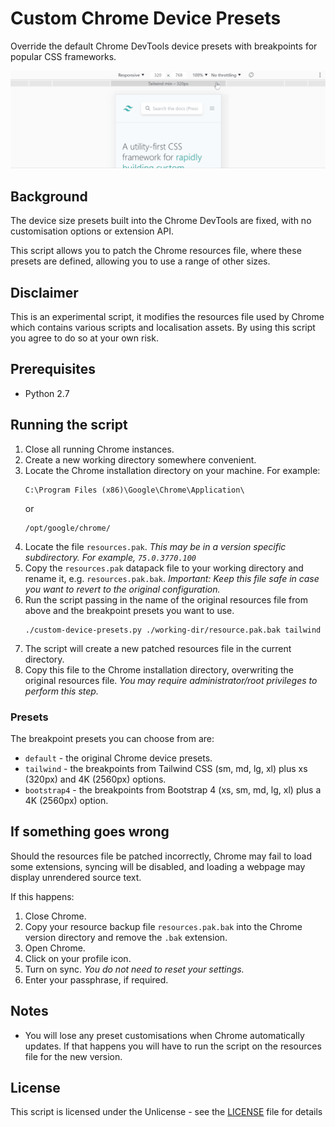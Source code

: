 # Custom Chrome Device Presets

Override the default Chrome DevTools device presets with breakpoints for popular CSS frameworks.

![Image of custom device presets](./img/tailwind-chrome-presets.gif)

## Background

The device size presets built into the Chrome DevTools are fixed, with no customisation options or extension API.

This script allows you to patch the Chrome resources file, where these presets are defined, allowing you to use a range of other sizes.

## Disclaimer

This is an experimental script, it modifies the resources file used by Chrome which contains various scripts and localisation assets. By using this script you agree to do so at your own risk.

## Prerequisites

 - Python 2.7


## Running the script

1. Close all running Chrome instances.
1. Create a new working directory somewhere convenient.
1. Locate the Chrome installation directory on your machine.
For example:
    ```
    C:\Program Files (x86)\Google\Chrome\Application\
    ```
    or
    ```
    /opt/google/chrome/
    ```
1. Locate the file `resources.pak`. _This may be in a version specific subdirectory. For example, `75.0.3770.100`_
1. Copy the `resources.pak` datapack file to your working directory and rename it, e.g. `resources.pak.bak`.
_Important: Keep this file safe in case you want to revert to the original configuration._
1. Run the script passing in the name of the original resources file from above and the breakpoint presets you want to use.
    ```
    ./custom-device-presets.py ./working-dir/resource.pak.bak tailwind
    ```
5. The script will create a new patched resources file in the current directory.
1. Copy this file to the Chrome installation directory, overwriting the original resources file. _You may require administrator/root privileges to perform this step._

### Presets

The breakpoint presets you can choose from are:
 - `default` - the original Chrome device presets.
 - `tailwind` - the breakpoints from Tailwind CSS (sm, md, lg, xl) plus xs (320px) and 4K (2560px) options.
 - `bootstrap4` - the breakpoints from Bootstrap 4 (xs, sm, md, lg, xl) plus a 4K (2560px) option.

## If something goes wrong

Should the resources file be patched incorrectly, Chrome may fail to load some extensions, syncing will be disabled, and loading a webpage may display unrendered source text.

If this happens:
1. Close Chrome.
1. Copy your resource backup file `resources.pak.bak` into the Chrome version directory and remove the `.bak` extension.
1. Open Chrome.
1. Click on your profile icon.
1. Turn on sync. _You do not need to reset your settings._
1. Enter your passphrase, if required.

## Notes

 - You will lose any preset customisations when Chrome automatically updates. If that happens you will have to run the script on the resources file for the new version.


## License

This script is licensed under the Unlicense - see the [LICENSE](LICENSE) file for details